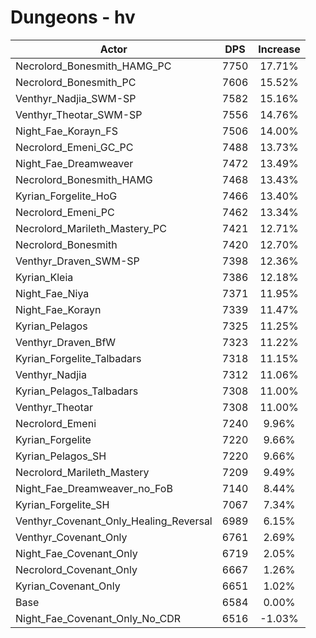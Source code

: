 # Dungeons - hv
| Actor | DPS | Increase |
|---|:---:|:---:|
|Necrolord_Bonesmith_HAMG_PC|7750|17.71%|
|Necrolord_Bonesmith_PC|7606|15.52%|
|Venthyr_Nadjia_SWM-SP|7582|15.16%|
|Venthyr_Theotar_SWM-SP|7556|14.76%|
|Night_Fae_Korayn_FS|7506|14.00%|
|Necrolord_Emeni_GC_PC|7488|13.73%|
|Night_Fae_Dreamweaver|7472|13.49%|
|Necrolord_Bonesmith_HAMG|7468|13.43%|
|Kyrian_Forgelite_HoG|7466|13.40%|
|Necrolord_Emeni_PC|7462|13.34%|
|Necrolord_Marileth_Mastery_PC|7421|12.71%|
|Necrolord_Bonesmith|7420|12.70%|
|Venthyr_Draven_SWM-SP|7398|12.36%|
|Kyrian_Kleia|7386|12.18%|
|Night_Fae_Niya|7371|11.95%|
|Night_Fae_Korayn|7339|11.47%|
|Kyrian_Pelagos|7325|11.25%|
|Venthyr_Draven_BfW|7323|11.22%|
|Kyrian_Forgelite_Talbadars|7318|11.15%|
|Venthyr_Nadjia|7312|11.06%|
|Kyrian_Pelagos_Talbadars|7308|11.00%|
|Venthyr_Theotar|7308|11.00%|
|Necrolord_Emeni|7240|9.96%|
|Kyrian_Forgelite|7220|9.66%|
|Kyrian_Pelagos_SH|7220|9.66%|
|Necrolord_Marileth_Mastery|7209|9.49%|
|Night_Fae_Dreamweaver_no_FoB|7140|8.44%|
|Kyrian_Forgelite_SH|7067|7.34%|
|Venthyr_Covenant_Only_Healing_Reversal|6989|6.15%|
|Venthyr_Covenant_Only|6761|2.69%|
|Night_Fae_Covenant_Only|6719|2.05%|
|Necrolord_Covenant_Only|6667|1.26%|
|Kyrian_Covenant_Only|6651|1.02%|
|Base|6584|0.00%|
|Night_Fae_Covenant_Only_No_CDR|6516|-1.03%|
